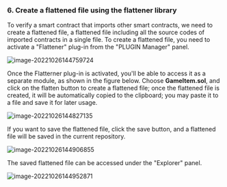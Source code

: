 ### 6. Create a flattened file using the flattener library

To verify a smart contract that imports other smart contracts, we need to create a flattened file,
a flattened file including all the source codes of imported contracts in a single file.
To create a flattened file, you need to activate a "Flattener" plug-in from the "PLUGIN Manager" panel.

![image-20221026144759724](https://d3gvnlbntpm4ho.cloudfront.net/ERC721+deployment+on+Goerli+Etherum/goerli721.assets/image-20221026144759724.png)

Once the Flatterner plug-in is activated, you'll be able to access it as a separate module, as shown in the figure below. Choose **GameItem.sol**,
and click on the flatten button to create a flattened file; once the flattened file is created, it will be automatically copied to the clipboard;
you may paste it to a file and save it for later usage.

![image-20221026144827135](https://d3gvnlbntpm4ho.cloudfront.net/ERC721+deployment+on+Goerli+Etherum/goerli721.assets/image-20221026144827135.png)


If you want to save the flattened file, click the save button, and a flattened file will be saved in the current repository.


![image-20221026144906855](https://d3gvnlbntpm4ho.cloudfront.net/ERC721+deployment+on+Goerli+Etherum/goerli721.assets/image-20221026144906855.png)


The saved flattened file can be accessed under the "Explorer" panel.


![image-20221026144952871](https://d3gvnlbntpm4ho.cloudfront.net/ERC721+deployment+on+Goerli+Etherum/goerli721.assets/image-20221026144952871.png)
